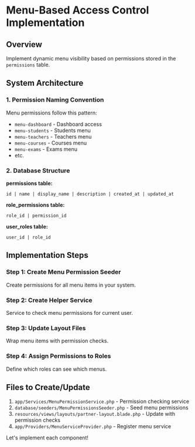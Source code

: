 # Menu-Based Access Control Implementation

## Overview
Implement dynamic menu visibility based on permissions stored in the `permissions` table.

## System Architecture

### 1. Permission Naming Convention
Menu permissions follow this pattern:
- `menu-dashboard` - Dashboard access
- `menu-students` - Students menu
- `menu-teachers` - Teachers menu
- `menu-courses` - Courses menu
- `menu-exams` - Exams menu
- etc.

### 2. Database Structure

**permissions table:**
```
id | name | display_name | description | created_at | updated_at
```

**role_permissions table:**
```
role_id | permission_id
```

**user_roles table:**
```
user_id | role_id
```

## Implementation Steps

### Step 1: Create Menu Permission Seeder

Create permissions for all menu items in your system.

### Step 2: Create Helper Service

Service to check menu permissions for current user.

### Step 3: Update Layout Files

Wrap menu items with permission checks.

### Step 4: Assign Permissions to Roles

Define which roles can see which menus.

## Files to Create/Update

1. `app/Services/MenuPermissionService.php` - Permission checking service
2. `database/seeders/MenuPermissionsSeeder.php` - Seed menu permissions
3. `resources/views/layouts/partner-layout.blade.php` - Update with permission checks
4. `app/Providers/MenuServiceProvider.php` - Register menu service

Let's implement each component!
